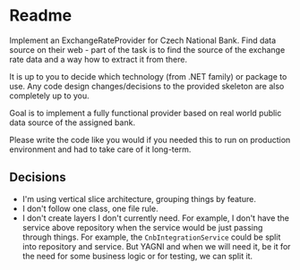# Readme

Implement an ExchangeRateProvider for Czech National Bank. Find data source on their web - part of the task is to find the source of the exchange rate data and a way how to extract it from there.

It is up to you to decide which technology (from .NET family) or package to use. Any code design changes/decisions to the provided skeleton are also completely up to you.

Goal is to implement a fully functional provider based on real world public data source of the assigned bank.

Please write the code like you would if you needed this to run on production environment and had to take care of it long-term.

## Decisions

- I'm using vertical slice architecture, grouping things by feature.
- I don't follow one class, one file rule.
- I don't create layers I don't currently need. For example, I don't have the service above repository when the service would be just passing through things. For example, the `CnbIntegrationService` could be split into repository and service. But YAGNI and when we will need it, be it for the need for some business logic or for testing, we can split it.
